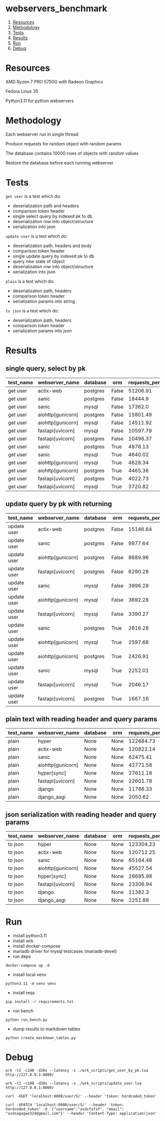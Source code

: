 # webservers_benchmark

1. [Resources](#Resources)
2. [Methodology](#Methodology)
3. [Tests](#Tests)
4. [Results](#Results)
5. [Run](#Run)
6. [Debug](#Debug)

# Resources

AMD Ryzen 7 PRO 5750G with Radeon Graphics

Fedora Linux 35

Python3.11 for python webservers

# Methodology

Each webserver run in single thread

Produce requests for random object with random params

The database contains 10000 rows of objects with random values

Restore the database before each running webserver

# Tests

`get user` is a test which do:

- deserialization path and headers
- comparison token header
- single select query by indexed pk to db
- deserialization row into object/structure
- serialization into json

`update user` is a test which do:

- deserialization path, headers and body
- comparison token header
- single update query by indexed pk to db
- query new state of object
- deserialization row into object/structure
- serialization into json

`plain` is a test which do:

- deserialization path, headers
- comparison token header
- serialization params into string

`to json` is a test which do:

- deserialization path, headers
- comparison token header
- serialization params into json

# Results

## single query, select by pk

|test_name|  webserver_name |database| orm |requests_per_second|latency_p50|latency_p75|latency_p90|latency_p99|
|---------|-----------------|--------|-----|-------------------|-----------|-----------|-----------|-----------|
| get user|    actix-web    |postgres|False|      51206.91     |   1.87ms  |   2.21ms  |   2.56ms  |   3.31ms  |
| get user|      sanic      |postgres|False|      18444.9      |   5.24ms  |   6.55ms  |   9.76ms  |  17.42ms  |
| get user|      sanic      |  mysql |False|      17362.0      |   5.28ms  |   6.91ms  |  12.42ms  |  15.90ms  |
| get user|aiohttp[gunicorn]|postgres|False|      15801.49     |   6.72ms  |   7.73ms  |   8.66ms  |  12.39ms  |
| get user|aiohttp[gunicorn]|  mysql |False|      14511.92     |   6.49ms  |  11.25ms  |  14.44ms  |  19.59ms  |
| get user| fastapi[uvicorn]|  mysql |False|      10597.79     |   5.07ms  |  16.98ms  |  32.43ms  |  44.55ms  |
| get user| fastapi[uvicorn]|postgres|False|      10496.37     |   9.08ms  |  13.66ms  |  19.01ms  |  37.37ms  |
| get user|      sanic      |postgres| True|      4976.13      |  16.40ms  |  37.74ms  |  59.00ms  |  168.36ms |
| get user|      sanic      |  mysql | True|      4640.02      |  20.13ms  |  26.16ms  |  38.89ms  |  50.82ms  |
| get user|aiohttp[gunicorn]|  mysql | True|      4628.34      |  18.55ms  |  28.75ms  |  43.32ms  |  72.57ms  |
| get user|aiohttp[gunicorn]|postgres| True|      4465.36      |  18.66ms  |  32.90ms  |  51.64ms  |  142.45ms |
| get user| fastapi[uvicorn]|postgres| True|      4022.73      |  25.58ms  |  46.62ms  |  67.47ms  |  172.25ms |
| get user| fastapi[uvicorn]|  mysql | True|      3720.82      |  20.51ms  |  39.27ms  |  70.76ms  |  125.79ms |

## update query by pk with returning

| test_name |  webserver_name |database| orm |requests_per_second|latency_p50|latency_p75|latency_p90|latency_p99|
|-----------|-----------------|--------|-----|-------------------|-----------|-----------|-----------|-----------|
|update user|    actix-web    |postgres|False|      15146.64     |   5.75ms  |   7.72ms  |  13.49ms  |  35.39ms  |
|update user|      sanic      |postgres|False|      9977.64      |   9.27ms  |  12.16ms  |  19.61ms  |  45.51ms  |
|update user|aiohttp[gunicorn]|postgres|False|      8689.96      |   8.74ms  |  16.57ms  |  24.87ms  |  145.77ms |
|update user| fastapi[uvicorn]|postgres|False|      6290.28      |  14.55ms  |  19.67ms  |  26.45ms  |  44.63ms  |
|update user|      sanic      |  mysql |False|      3996.28      |  21.68ms  |  33.60ms  |  48.11ms  |  100.03ms |
|update user|aiohttp[gunicorn]|  mysql |False|      3692.28      |  24.42ms  |  34.67ms  |  54.42ms  |  135.78ms |
|update user| fastapi[uvicorn]|  mysql |False|      3390.27      |  26.76ms  |  37.53ms  |  61.43ms  |  147.49ms |
|update user|      sanic      |postgres| True|      2616.28      |  33.59ms  |  50.20ms  |  86.53ms  |  289.58ms |
|update user|aiohttp[gunicorn]|  mysql | True|      2597.68      |  33.53ms  |  52.55ms  |  67.93ms  |  137.67ms |
|update user|aiohttp[gunicorn]|postgres| True|      2426.91      |  39.41ms  |  64.36ms  |  109.40ms |  215.98ms |
|update user|      sanic      |  mysql | True|      2252.01      |  41.49ms  |  60.61ms  |  75.45ms  |  117.92ms |
|update user| fastapi[uvicorn]|  mysql | True|      2046.17      |  45.50ms  |  60.54ms  |  78.81ms  |  263.17ms |
|update user| fastapi[uvicorn]|postgres| True|      1667.16      |  50.38ms  |  73.36ms  |  112.73ms |  200.01ms |

## plain text with reading header and query params

|test_name|  webserver_name |database| orm|requests_per_second|latency_p50|latency_p75|latency_p90|latency_p99|
|---------|-----------------|--------|----|-------------------|-----------|-----------|-----------|-----------|
|  plain  |      hyper      |  None  |None|     122684.73     |  398.00us |  547.00us |  698.00us |   0.92ms  |
|  plain  |    actix-web    |  None  |None|     120822.14     |  402.00us |  519.00us |  681.00us |   0.90ms  |
|  plain  |      sanic      |  None  |None|      62475.41     |   1.72ms  |   2.28ms  |   3.10ms  |   5.10ms  |
|  plain  |aiohttp[gunicorn]|  None  |None|      42771.58     |   1.72ms  |   4.25ms  |   5.99ms  |   8.88ms  |
|  plain  |   hyper[sync]   |  None  |None|      27611.18     |  22.00us  |  31.00us  |  32.00us  |  38.00us  |
|  plain  | fastapi[uvicorn]|  None  |None|      22601.78     |   5.12ms  |   6.44ms  |   8.07ms  |  11.80ms  |
|  plain  |      django     |  None  |None|      11786.33     |   8.31ms  |   8.49ms  |   8.69ms  |   9.15ms  |
|  plain  |   django_asgi   |  None  |None|      2050.62      |  47.17ms  |  64.42ms  |  80.98ms  |  122.38ms |

## json serialization with reading header and query params

|test_name|  webserver_name |database| orm|requests_per_second|latency_p50|latency_p75|latency_p90|latency_p99|
|---------|-----------------|--------|----|-------------------|-----------|-----------|-----------|-----------|
| to json |      hyper      |  None  |None|     123304.23     |  398.00us |  557.00us |  699.00us |   0.92ms  |
| to json |    actix-web    |  None  |None|     120712.25     |  401.00us |  514.00us |  681.00us |   0.90ms  |
| to json |      sanic      |  None  |None|      65164.48     |   1.47ms  |   1.79ms  |   2.07ms  |   3.07ms  |
| to json |aiohttp[gunicorn]|  None  |None|      45527.54     |   1.94ms  |   2.81ms  |   3.22ms  |   4.78ms  |
| to json |   hyper[sync]   |  None  |None|      26695.98     |  23.00us  |  31.00us  |  32.00us  |  39.00us  |
| to json | fastapi[uvicorn]|  None  |None|      23306.94     |   4.53ms  |   6.01ms  |   8.59ms  |  12.20ms  |
| to json |      django     |  None  |None|      11382.3      |   8.40ms  |   8.59ms  |   8.82ms  |  852.48ms |
| to json |   django_asgi   |  None  |None|      2251.88      |  45.41ms  |  61.54ms  |  90.64ms  |  115.91ms |

# Run

- install python3.11
- install wrk
- install docker-compose
- mariadb driver for mysql testcases (mariadb-devel)
- run deps
```
docker-compose up -d
```
- install local venv
```
python3.11 -m venv venv
```
- install reqs
```
pip install -r requirements.txt
```
- run bench
```
python run_bench.py
```
- dump results to markdown tables 
```
python create_markdown_tables.py
```

# Debug

```
wrk -t2 -c100 -d30s --latency -s ./wrk_scripts/get_user_by_pk.lua http://127.0.0.1:8000/
```

```
wrk -t2 -c100 -d30s --latency -s ./wrk_scripts/update_user.lua http://127.0.0.1:8000/
```

```
curl -XGET 'localhost:8000/user/5/' --header 'token: hardcoded_token'
```

```
curl -XPATCH 'localhost:8000/user/5/' --header 'token: hardcoded_token' -d '{"username":"asdsfafaf", "email": "asdsagagwe324@gmail.com"}' --header 'Content-Type: application/json'
```
